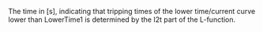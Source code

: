 ﻿The time in [s], indicating that tripping times of the lower time/current curve lower than LowerTime1 is determined by the I2t part of the L-function.
